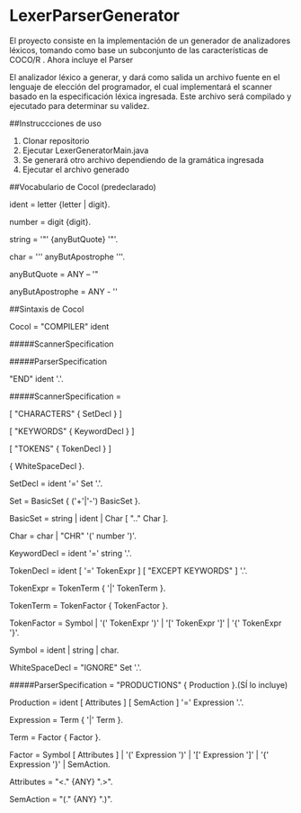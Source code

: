 # LexerParserGenerator
El proyecto consiste en la implementación de un generador de analizadores léxicos, tomando como base un subconjunto de las características de COCO/R . Ahora incluye el Parser

El analizador léxico a generar, y dará como salida un archivo fuente en
el lenguaje de elección del programador, el cual implementará el scanner basado en la
especificación léxica ingresada. Este archivo será compilado y ejecutado para determinar
su validez.

##Instruccciones de uso

1. Clonar repositorio
2. Ejecutar LexerGeneratorMain.java
3. Se generará otro archivo dependiendo de la gramática ingresada
4. Ejecutar el archivo generado

##Vocabulario de Cocol (predeclarado)

ident = letter {letter | digit}.

number = digit {digit}.

string = '"' {anyButQuote} '"'.

char = '\'' anyButApostrophe '\''.

anyButQuote = ANY – '"

anyButApostrophe = ANY - '\'

##Sintaxis de Cocol

Cocol = "COMPILER" ident

#####ScannerSpecification

#####ParserSpecification 

"END" ident '.'.

#####ScannerSpecification =

[ "CHARACTERS" { SetDecl } ]

[ "KEYWORDS" { KeywordDecl } ]

[ "TOKENS" { TokenDecl } ]

{ WhiteSpaceDecl }.

SetDecl = ident '=' Set '.'.

Set = BasicSet { ('+'|'-') BasicSet }.

BasicSet = string | ident | Char [ ".." Char ].

Char = char | "CHR" '(' number ')'.

KeywordDecl = ident '=' string '.'.

TokenDecl = ident [ '=' TokenExpr ] [ "EXCEPT KEYWORDS" ] '.'.

TokenExpr = TokenTerm { '|' TokenTerm }.

TokenTerm = TokenFactor { TokenFactor }.

TokenFactor = Symbol
 | '(' TokenExpr ')'
 | '[' TokenExpr ']'
 | '{' TokenExpr '}'.
 
Symbol = ident | string | char.

WhiteSpaceDecl = "IGNORE" Set '.'.

#####ParserSpecification = "PRODUCTIONS" { Production }.(SÍ lo incluye)

Production = ident [ Attributes ] [ SemAction ] '=' Expression '.'.

Expression = Term { '|' Term }.

Term = Factor { Factor }.

Factor = Symbol [ Attributes ]
| '(' Expression ')'
 | '[' Expression ']'
 | '{' Expression '}'
| SemAction.

Attributes = "<." {ANY} ".>".

SemAction = "(." {ANY} ".)".


